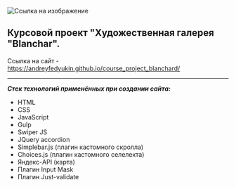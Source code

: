 ![Ссылка на изображение](https://andreyfedyukin.github.io/course_project_blanchard/img/1-header/logo.svg)

## Курсовой проект "Художественная галерея "Blanchar".

Ссылка на сайт - <https://andreyfedyukin.github.io/course_project_blanchard/>

___

**_Стек технологий применённых при создании сайта:_**

- HTML
- CSS
- JavaScript
- Gulp
- Swiper JS
- JQuery accordion
- Simplebar.js (плагин кастомного скролла)
- Choices.js (плагин кастомного селелекта)
- Яндекс-API (карта)
- Плагин Input Mask
- Плагин Just-validate
